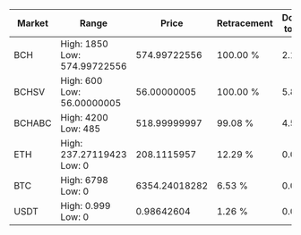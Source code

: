 | Market | Range | Price| Retracement | Doubles to 50% |
| --- | --- | --- | --- | --- |
| BCH | High: 1850<br />Low: 574.99722556 | 574.99722556 | 100.00 % | 2.11 |
| BCHSV | High: 600<br />Low: 56.00000005 | 56.00000005 | 100.00 % | 5.86 |
| BCHABC | High: 4200<br />Low: 485 | 518.99999997 | 99.08 % | 4.51 |
| ETH | High: 237.27119423<br />Low: 0 | 208.1115957 | 12.29 % | 0.00 |
| BTC | High: 6798<br />Low: 0 | 6354.24018282 | 6.53 % | 0.00 |
| USDT | High: 0.999<br />Low: 0 | 0.98642604 | 1.26 % | 0.00 |
